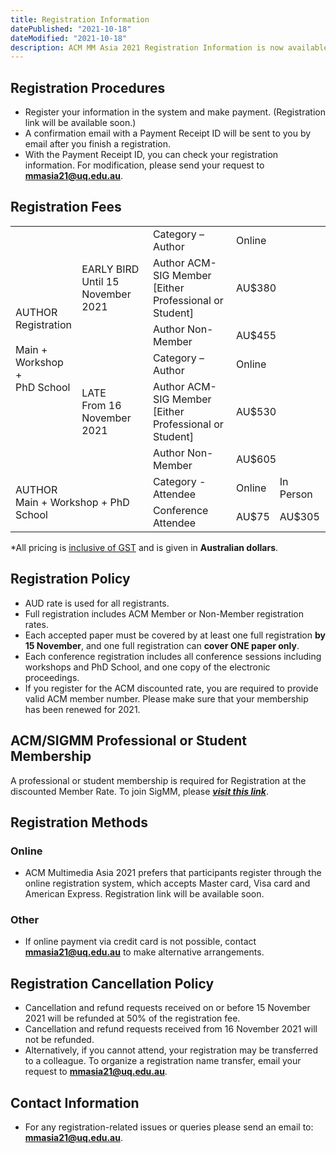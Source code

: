 ```yaml
---
title: Registration Information
datePublished: "2021-10-18"
dateModified: "2021-10-18"
description: ACM MM Asia 2021 Registration Information is now available.
---
```

<!-- Register your information in the system **[*here*]()** and make payment -->
## Registration Procedures

- Register your information in the system and make payment. (Registration link will be available soon.)
- A confirmation email with a Payment Receipt ID will be sent to you by email after you finish a registration.
- With the Payment Receipt ID, you can check your registration information. For modification, please send your request to **[mmasia21@uq.edu.au](mailto:mmasia21@uq.edu.au)**.


## Registration Fees
<div class="mb-6 w-full overflow-x-scroll md:overflow-hidden">
    <table class="table-custom mb-0 text-center table-auto overflow-x-scroll md:overflow-hidden">
        <tbody class="border-t text-gray-600 text-sm font-normal">
            <tr class="bg-gray-100">
                <td rowspan="6" class="font-bold">AUTHOR<br/>Registration<br/><br/>Main +<br/>Workshop +<br/>PhD School</td>
                <td rowspan="3"><span class="font-bold">EARLY BIRD</span><br/>Until 15 November 2021</td>
                <td class="font-bold">Category – Author</td>
                <td colspan="2" class="font-bold">Online</td>
            </tr>
            <tr>
                <td>Author <span class="font-semibold">ACM-SIG Member</span><br/>[Either Professional or Student]</td>
                <td colspan="2">AU$380</td>
            </tr>
            <tr>
                <td>Author Non-Member</td>
                <td colspan="2">AU$455</td>
            </tr>
            <tr class="bg-gray-100">
                <td rowspan="3"><span class="font-bold">LATE</span><br/>From 16 November 2021</td>
                <td class="font-bold">Category – Author</td>
                <td colspan="2" class="font-bold">Online</td>
            </tr>
            <tr>
                <td>Author <span class="font-semibold">ACM-SIG Member</span><br/>[Either Professional or Student]</td>
                <td colspan="2">AU$530</td>
            </tr>
            <tr>
                <td>Author Non-Member</td>
                <td colspan="2">AU$605</td>
            </tr>
            <tr class="bg-gray-100">
                <td rowspan="2" colspan="2" class="font-bold">AUTHOR<br/>Main + Workshop + PhD School</td>
                <td class="font-bold">Category - Attendee</td>
                <td class="font-bold">Online</td>
                <td class="font-bold">In Person</td>
            </tr>
            <tr>
                <td>Conference Attendee</td>
                <td>AU$75</td>
                <td>AU$305</td>
            </tr>
        </tbody>
    </table>
</div>

*All pricing is <ins>inclusive of GST</ins> and is given in **Australian dollars**.

## Registration Policy

- AUD rate is used for all registrants.
- Full registration includes ACM Member or Non-Member registration rates.
- Each accepted paper must be covered by at least one full registration **by 15 November**, and one full registration can **cover ONE paper only**.
- Each conference registration includes all conference sessions including workshops and PhD School, and one copy of the electronic proceedings.
- If you register for the ACM discounted rate, you are required to provide valid ACM member number. Please make sure that your membership has been renewed for 2021.


## ACM/SIGMM Professional or Student Membership

A professional or student membership is required for Registration at the discounted Member Rate. To join SigMM, please **[*visit this link*](https://services.acm.org/public/qj/gensigqj/login_gensigqj.cfm?rdr=promo=QJSIG&offering=044&form_type=SIG)**.

## Registration Methods

### Online
- ACM Multimedia Asia 2021 prefers that participants register through the online registration system, which accepts Master card, Visa card and American Express. Registration link will be available soon.

### Other
- If online payment via credit card is not possible, contact **[mmasia21@uq.edu.au](mailto:mmasia21@uq.edu.au)** to make alternative arrangements.

## Registration Cancellation Policy
- Cancellation and refund requests received on or before 15 November 2021 will be refunded at 50% of the registration fee.
- Cancellation and refund requests received from 16 November 2021 will not be refunded.
- Alternatively, if you cannot attend, your registration may be transferred to a colleague. To organize a registration name transfer, email your request to **[mmasia21@uq.edu.au](mailto:mmasia21@uq.edu.au)**.


## Contact Information

- For any registration-related issues or queries please send an email to: **[mmasia21@uq.edu.au](mailto:mmasia21@uq.edu.au)**.